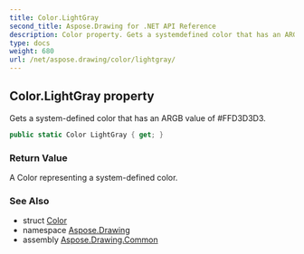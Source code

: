 ```yaml
---
title: Color.LightGray
second_title: Aspose.Drawing for .NET API Reference
description: Color property. Gets a systemdefined color that has an ARGB value of FFD3D3D3
type: docs
weight: 680
url: /net/aspose.drawing/color/lightgray/
---
```

## Color.LightGray property

Gets a system-defined color that has an ARGB value of #FFD3D3D3.

```csharp
public static Color LightGray { get; }
```

### Return Value

A Color representing a system-defined color.

### See Also

* struct [Color](../)
* namespace [Aspose.Drawing](../../color/)
* assembly [Aspose.Drawing.Common](../../../)


